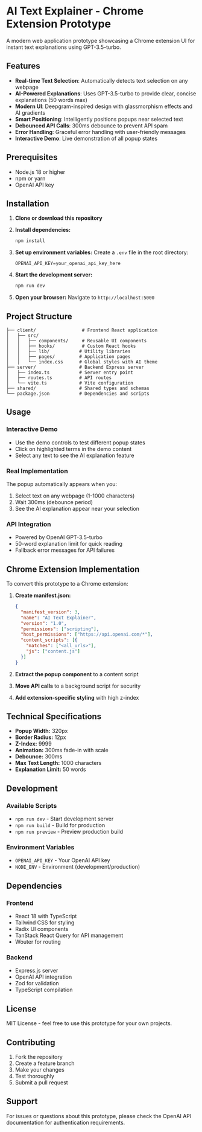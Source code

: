 # AI Text Explainer - Chrome Extension Prototype

A modern web application prototype showcasing a Chrome extension UI for instant text explanations using GPT-3.5-turbo.

## Features

- **Real-time Text Selection**: Automatically detects text selection on any webpage
- **AI-Powered Explanations**: Uses GPT-3.5-turbo to provide clear, concise explanations (50 words max)
- **Modern UI**: Deepgram-inspired design with glassmorphism effects and AI gradients
- **Smart Positioning**: Intelligently positions popups near selected text
- **Debounced API Calls**: 300ms debounce to prevent API spam
- **Error Handling**: Graceful error handling with user-friendly messages
- **Interactive Demo**: Live demonstration of all popup states

## Prerequisites

- Node.js 18 or higher
- npm or yarn
- OpenAI API key

## Installation

1. **Clone or download this repository**
2. **Install dependencies:**
   ```bash
   npm install
   ```

3. **Set up environment variables:**
   Create a `.env` file in the root directory:
   ```env
   OPENAI_API_KEY=your_openai_api_key_here
   ```

4. **Start the development server:**
   ```bash
   npm run dev
   ```

5. **Open your browser:**
   Navigate to `http://localhost:5000`

## Project Structure

```
├── client/                 # Frontend React application
│   ├── src/
│   │   ├── components/     # Reusable UI components
│   │   ├── hooks/          # Custom React hooks
│   │   ├── lib/           # Utility libraries
│   │   ├── pages/         # Application pages
│   │   └── index.css      # Global styles with AI theme
├── server/                # Backend Express server
│   ├── index.ts           # Server entry point
│   ├── routes.ts          # API routes
│   └── vite.ts            # Vite configuration
├── shared/                # Shared types and schemas
└── package.json           # Dependencies and scripts
```

## Usage

### Interactive Demo
- Use the demo controls to test different popup states
- Click on highlighted terms in the demo content
- Select any text to see the AI explanation feature

### Real Implementation
The popup automatically appears when you:
1. Select text on any webpage (1-1000 characters)
2. Wait 300ms (debounce period)
3. See the AI explanation appear near your selection

### API Integration
- Powered by OpenAI GPT-3.5-turbo
- 50-word explanation limit for quick reading
- Fallback error messages for API failures

## Chrome Extension Implementation

To convert this prototype to a Chrome extension:

1. **Create manifest.json:**
   ```json
   {
     "manifest_version": 3,
     "name": "AI Text Explainer",
     "version": "1.0",
     "permissions": ["scripting"],
     "host_permissions": ["https://api.openai.com/*"],
     "content_scripts": [{
       "matches": ["<all_urls>"],
       "js": ["content.js"]
     }]
   }
   ```

2. **Extract the popup component** to a content script
3. **Move API calls** to a background script for security
4. **Add extension-specific styling** with high z-index

## Technical Specifications

- **Popup Width:** 320px
- **Border Radius:** 12px
- **Z-Index:** 9999
- **Animation:** 300ms fade-in with scale
- **Debounce:** 300ms
- **Max Text Length:** 1000 characters
- **Explanation Limit:** 50 words

## Development

### Available Scripts
- `npm run dev` - Start development server
- `npm run build` - Build for production
- `npm run preview` - Preview production build

### Environment Variables
- `OPENAI_API_KEY` - Your OpenAI API key
- `NODE_ENV` - Environment (development/production)

## Dependencies

### Frontend
- React 18 with TypeScript
- Tailwind CSS for styling
- Radix UI components
- TanStack React Query for API management
- Wouter for routing

### Backend
- Express.js server
- OpenAI API integration
- Zod for validation
- TypeScript compilation

## License

MIT License - feel free to use this prototype for your own projects.

## Contributing

1. Fork the repository
2. Create a feature branch
3. Make your changes
4. Test thoroughly
5. Submit a pull request

## Support

For issues or questions about this prototype, please check the OpenAI API documentation for authentication requirements.